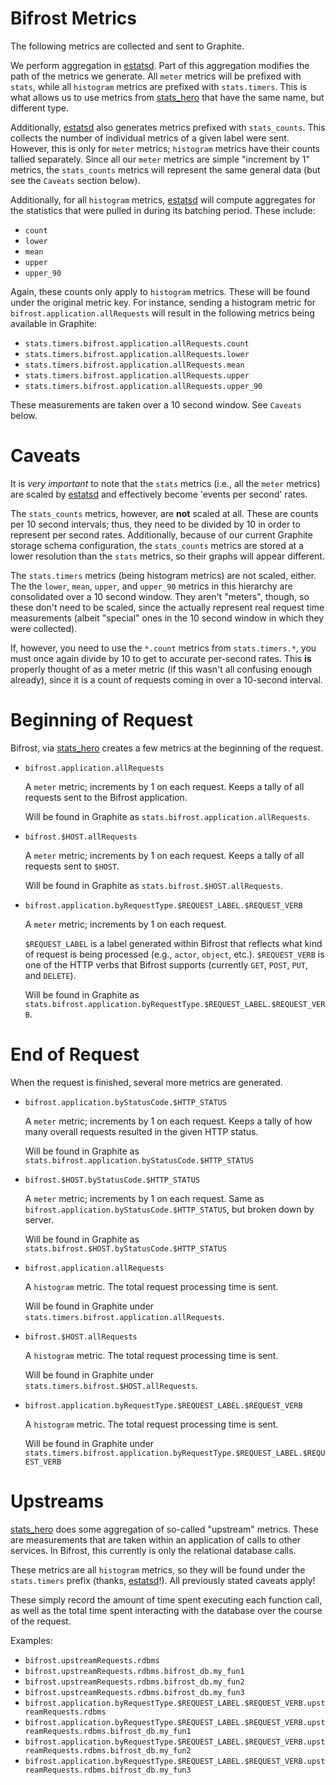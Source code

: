 Bifrost Metrics
================

The following metrics are collected and sent to Graphite.

We perform aggregation in [estatsd][].  Part of this aggregation
modifies the path of the metrics we generate.  All `meter` metrics
will be prefixed with `stats`, while all `histogram` metrics are
prefixed with `stats.timers`.  This is what allows us to use metrics
from [stats_hero][] that have the same name, but different type.

Additionally, [estatsd][] also generates metrics prefixed with
`stats_counts`.  This collects the number of individual metrics of a
given label were sent.  However, this is only for `meter` metrics;
`histogram` metrics have their counts tallied separately.  Since all
our `meter` metrics are simple "increment by 1" metrics, the
`stats_counts` metrics will represent the same general data (but see
the `Caveats` section below).

Additionally, for all `histogram` metrics, [estatsd][] will compute
aggregates for the statistics that were pulled in during its batching
period.  These include:

- `count`
- `lower`
- `mean`
- `upper`
- `upper_90`

Again, these counts only apply to `histogram` metrics.  These will be
found under the original metric key.  For instance, sending a
histogram metric for `bifrost.application.allRequests` will result in
the following metrics being available in Graphite:

- `stats.timers.bifrost.application.allRequests.count`
- `stats.timers.bifrost.application.allRequests.lower`
- `stats.timers.bifrost.application.allRequests.mean`
- `stats.timers.bifrost.application.allRequests.upper`
- `stats.timers.bifrost.application.allRequests.upper_90`

These measurements are taken over a 10 second window.  See `Caveats` below.

# Caveats

It is _very important_ to note that the `stats` metrics (i.e., all the
`meter` metrics) are scaled by [estatsd][] and effectively become
'events per second' rates.

The `stats_counts` metrics, however, are **not** scaled at all.  These
are counts per 10 second intervals; thus, they need to be
divided by 10 in order to represent per second rates.  Additionally,
because of our current Graphite storage schema configuration, the
`stats_counts` metrics are stored at a lower resolution than the
`stats` metrics, so their graphs will appear different.

The `stats.timers` metrics (being histogram metrics) are not scaled,
either.  The the `lower`, `mean`, `upper`,
and `upper_90` metrics in this hierarchy are
consolidated over a 10 second window.  They aren't "meters", though,
so these don't need to be scaled, since the actually represent real
request time measurements (albeit "special" ones in the 10 second window
in which they were collected).

If, however, you need to use the `*.count` metrics from
`stats.timers.*`, you must once again divide by 10 to get to accurate
per-second rates.  This **is** properly thought of as a meter metric
(if this wasn't all confusing enough already), since it is a count of
requests coming in over a 10-second interval.

# Beginning of Request

Bifrost, via [stats_hero][] creates a few metrics at the beginning of
the request.

* `bifrost.application.allRequests`

  A `meter` metric; increments by 1 on each request.  Keeps a tally of
  all requests sent to the Bifrost application.

  Will be found in Graphite as `stats.bifrost.application.allRequests`.

* `bifrost.$HOST.allRequests`

  A `meter` metric; increments by 1 on each request. Keeps a tally of
  all requests sent to `$HOST`.

  Will be found in Graphite as `stats.bifrost.$HOST.allRequests`.

* `bifrost.application.byRequestType.$REQUEST_LABEL.$REQUEST_VERB`

  A `meter` metric; increments by 1 on each request.

  `$REQUEST_LABEL` is a label generated within Bifrost that reflects
  what kind of request is being processed (e.g., `actor`, `object`,
  etc.).  `$REQUEST_VERB` is one of the HTTP verbs that Bifrost
  supports (currently `GET`, `POST`, `PUT`, and `DELETE`).

  Will be found in Graphite as `stats.bifrost.application.byRequestType.$REQUEST_LABEL.$REQUEST_VERB`.

# End of Request

When the request is finished, several more metrics are generated.

* `bifrost.application.byStatusCode.$HTTP_STATUS`

  A `meter` metric; increments by 1 on each request.  Keeps a tally of
  how many overall requests resulted in the given HTTP status.

  Will be found in Graphite as `stats.bifrost.application.byStatusCode.$HTTP_STATUS`

* `bifrost.$HOST.byStatusCode.$HTTP_STATUS`

  A `meter` metric; increments by 1 on each request.  Same as
  `bifrost.application.byStatusCode.$HTTP_STATUS`, but broken down by
  server.

  Will be found in Graphite as `stats.bifrost.$HOST.byStatusCode.$HTTP_STATUS`

* `bifrost.application.allRequests`

  A `histogram` metric.  The total request processing time is sent.

  Will be found in Graphite under `stats.timers.bifrost.application.allRequests`.

* `bifrost.$HOST.allRequests`

  A `histogram` metric.  The total request processing time is sent.

  Will be found in Graphite under `stats.timers.bifrost.$HOST.allRequests`.

* `bifrost.application.byRequestType.$REQUEST_LABEL.$REQUEST_VERB`

  A `histogram` metric.  The total request processing time is sent.

  Will be found in Graphite under `stats.timers.bifrost.application.byRequestType.$REQUEST_LABEL.$REQUEST_VERB`

# Upstreams

  [stats_hero][] does some aggregation of so-called "upstream"
  metrics.  These are measurements that are taken within an
  application of calls to other services.  In Bifrost, this currently
  is only the relational database calls.

  These metrics are all `histogram` metrics, so they will be found
  under the `stats.timers` prefix (thanks, [estatsd][]!).  All
  previously stated caveats apply!

  These simply record the amount of time spent executing each function
  call, as well as the total time spent interacting with the database
  over the course of the request.

  Examples:

  - `bifrost.upstreamRequests.rdbms`
  - `bifrost.upstreamRequests.rdbms.bifrost_db.my_fun1`
  - `bifrost.upstreamRequests.rdbms.bifrost_db.my_fun2`
  - `bifrost.upstreamRequests.rdbms.bifrost_db.my_fun3`
  - `bifrost.application.byRequestType.$REQUEST_LABEL.$REQUEST_VERB.upstreamRequests.rdbms`
  - `bifrost.application.byRequestType.$REQUEST_LABEL.$REQUEST_VERB.upstreamRequests.rdbms.bifrost_db.my_fun1`
  - `bifrost.application.byRequestType.$REQUEST_LABEL.$REQUEST_VERB.upstreamRequests.rdbms.bifrost_db.my_fun2`
  - `bifrost.application.byRequestType.$REQUEST_LABEL.$REQUEST_VERB.upstreamRequests.rdbms.bifrost_db.my_fun3`

[estatsd]:https://github.com/opscode/estatsd
[stats_hero]:https://github.com/opscode/stats_hero
